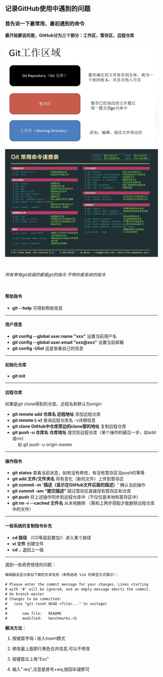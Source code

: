 ## 记录GitHub使用中遇到的问题  
### 首先说一下最常用、最初遇到的命令 <br />
**最开始要说的是，GitHub分为三个部分：工作区，暂存区，远程仓库**  
<br />

![](https://github.com/TRY0929/try.github.io-/blob/master/images/git%E5%88%86%E5%8C%BA.png)

![](https://github.com/TRY0929/try.github.io-/blob/master/images/git%E9%80%9F%E6%9F%A5%E8%A1%A8.jpg)

<br />

*所有带有git前缀的都是git的指令 不带的是系统的指令* 

<br />

#### 帮助指令

+ **git --help** 可得到帮助信息

-----
#### 用户信息

+ **git config --global user.name "xxx"** 设置当前用户名
+ **git config --global user.email "xxx@xxx"** 设置当前邮箱
+ **git config -l/list** 这是查看自己的信息

-----

#### 初始化仓库

+ **git init**

-----
#### 远程仓库

如果是git clone得到的仓库，远程名称默认为origin

+ **git remote add 仓库名 远程地址** 添加远程仓库
+ **git remote (-v)** 查询远程仓库名 -v详细信息
+ **git clone GitHub中仓库旁边的clone那的地址** 复制远程仓库
+ **git push -u 仓库名 仓库地址** 提交到远程仓库（某个操作的最后一步，如add或rm）  
&emsp; 如 git push -u origin master

-----
#### 操作指令

+ **git status** 查看当前状态，如有没有修改，有没有暂存区没push的等等
+ **git add 文件/文件夹名** 将有变化（新的文件）上传到暂存区
+ **git commit -m '描述（显示在GitHub文件后面的描述）'** 确认当前操作
+ **git commit -am “提交描述”** 跳过暂存区直接存到暂存区和仓库
+ **git push** 将上述操作同步到远程仓库中（不仅仅是本地和暂存区中）
+ **git rm -r --cached 文件名** 从本地删除 （需和上两步搭配才能删除远程仓库中的文件）

-----

#### 一些系统的复制指令补充

+ **cd 路径** （CD等盘前要加/）进入某个路径
+ **vi 文件** 创建文件
+ **cd ..** 退回上一级

------

遇到一些奇奇怪怪的问题：

```
编辑器会显示类似下面的文本信息（本例选用 Vim 的屏显方式展示）：

# Please enter the commit message for your changes. Lines starting
# with '#' will be ignored, and an empty message aborts the commit.
# On branch master
# Changes to be committed:
#   (use "git reset HEAD <file>..." to unstage)
#
#       new file:   README
#       modified:   benchmarks.rb 

```
**解决方法**：

1. 按键盘字母 i 进入insert模式

2. 修改最上面那行黄色合并信息,可以不修改

3. 按键盘左上角"Esc"

4. 输入":wq",注意是冒号+wq,按回车键即可